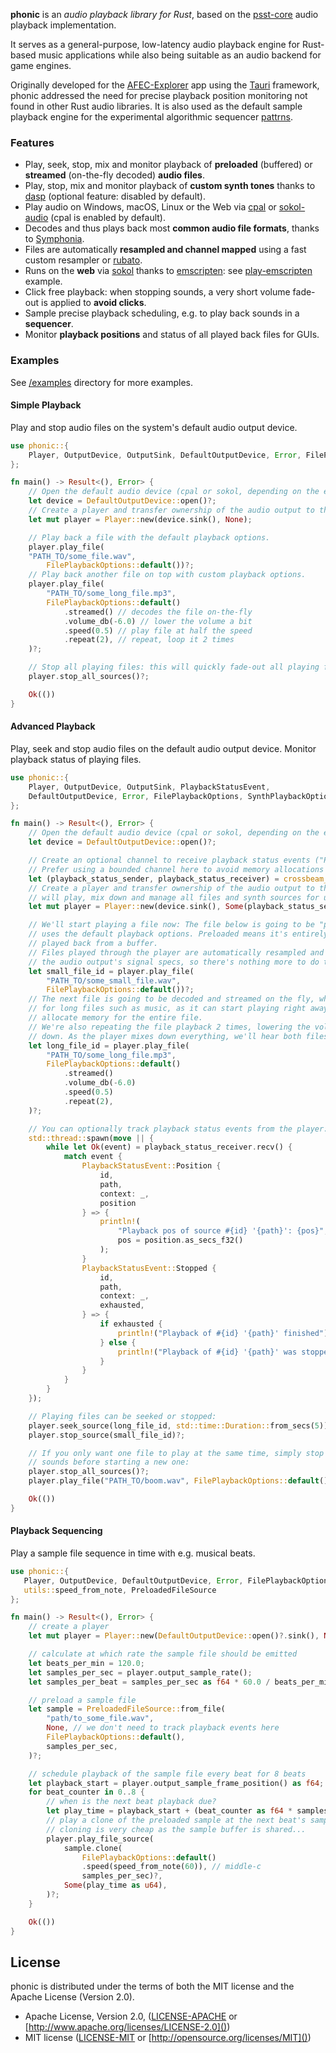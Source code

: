 ﻿**phonic** is an *audio playback library for Rust*, based on the
[psst-core](https://github.com/jpochyla/psst/tree/master/psst-core) audio playback
implementation. 

It serves as a general-purpose, low-latency audio playback engine for Rust-based music applications while also being suitable as an audio backend for game engines.

Originally developed for the [AFEC-Explorer](https://github.com/emuell/AFEC-Explorer) app using the [Tauri](https://tauri.app) framework, phonic addressed the need for precise playback position monitoring not found in other Rust audio libraries. It is also used as the default sample playback engine for the experimental algorithmic sequencer [pattrns](https://github.com/renoise/pattrns).

### Features

- Play, seek, stop, mix and monitor playback of **preloaded** (buffered) or **streamed**
  (on-the-fly decoded) **audio files**.
- Play, stop, mix and monitor playback of **custom synth tones** thanks to
  [dasp](https://github.com/RustAudio/dasp) (optional feature: disabled by default).
- Play audio on Windows, macOS, Linux or the Web via [cpal](https://github.com/RustAudio/cpal) or
  [sokol-audio](https://github.com/floooh/sokol-rust) (cpal is enabled by default).
- Decodes and thus plays back most **common audio file formats**, thanks to
  [Symphonia](https://github.com/pdeljanov/Symphonia).
- Files are automatically **resampled and channel mapped** using a fast custom resampler or [rubato](https://github.com/HEnquist/rubato).
- Runs on the **web** via [sokol](https://github.com/floooh/sokol-rust) thanks to [emscripten](https://emscripten.org/): see [play-emscripten](./examples/play-emscripten/) example.
- Click free playback: when stopping sounds, a very short volume fade-out is applied to
  **avoid clicks**.
- Sample precise playback scheduling, e.g. to play back sounds in a **sequencer**.
- Monitor **playback positions** and status of all played back files for GUIs. 

### Examples

See [/examples](https://github.com/emuell/phonic/tree/master/examples) directory for more examples.

#### Simple Playback

Play and stop audio files on the system's default audio output device.

```rust no_run
use phonic::{
    Player, OutputDevice, OutputSink, DefaultOutputDevice, Error, FilePlaybackOptions
};

fn main() -> Result<(), Error> {
    // Open the default audio device (cpal or sokol, depending on the enabled output feature)
    let device = DefaultOutputDevice::open()?;
    // Create a player and transfer ownership of the audio output to the player.
    let mut player = Player::new(device.sink(), None);

    // Play back a file with the default playback options.
    player.play_file(
    "PATH_TO/some_file.wav",
        FilePlaybackOptions::default())?;
    // Play back another file on top with custom playback options.
    player.play_file(
        "PATH_TO/some_long_file.mp3",
        FilePlaybackOptions::default()
            .streamed() // decodes the file on-the-fly
            .volume_db(-6.0) // lower the volume a bit
            .speed(0.5) // play file at half the speed
            .repeat(2), // repeat, loop it 2 times
    )?;

    // Stop all playing files: this will quickly fade-out all playing files to avoid clicks.
    player.stop_all_sources()?;

    Ok(())
}
```

#### Advanced Playback

Play, seek and stop audio files on the default audio output device.
Monitor playback status of playing files.

```rust no_run
use phonic::{
    Player, OutputDevice, OutputSink, PlaybackStatusEvent, 
    DefaultOutputDevice, Error, FilePlaybackOptions, SynthPlaybackOptions 
};

fn main() -> Result<(), Error> {
    // Open the default audio device (cpal or sokol, depending on the enabled output feature)
    let device = DefaultOutputDevice::open()?;

    // Create an optional channel to receive playback status events ("Position", "Stopped")
    // Prefer using a bounded channel here to avoid memory allocations in the audio thread.
    let (playback_status_sender, playback_status_receiver) = crossbeam_channel::bounded(32);
    // Create a player and transfer ownership of the audio output to the player. The player
    // will play, mix down and manage all files and synth sources for us from here.
    let mut player = Player::new(device.sink(), Some(playback_status_sender));

    // We'll start playing a file now: The file below is going to be "preloaded" because it
    // uses the default playback options. Preloaded means it's entirely decoded first, then 
    // played back from a buffer.
    // Files played through the player are automatically resampled and channel-mapped to match
    // the audio output's signal specs, so there's nothing more to do to get it played:
    let small_file_id = player.play_file(
        "PATH_TO/some_small_file.wav",
        FilePlaybackOptions::default())?;
    // The next file is going to be decoded and streamed on the fly, which is especially handy
    // for long files such as music, as it can start playing right away and won't need to
    // allocate memory for the entire file.
    // We're also repeating the file playback 2 times, lowering the volume and are pitching it
    // down. As the player mixes down everything, we'll hear both files at the same time now:
    let long_file_id = player.play_file(
        "PATH_TO/some_long_file.mp3",
        FilePlaybackOptions::default()
            .streamed()
            .volume_db(-6.0)
            .speed(0.5)
            .repeat(2),
    )?;

    // You can optionally track playback status events from the player:
    std::thread::spawn(move || {
        while let Ok(event) = playback_status_receiver.recv() {
            match event {
                PlaybackStatusEvent::Position { 
                    id, 
                    path, 
                    context: _, 
                    position 
                } => {
                    println!(
                        "Playback pos of source #{id} '{path}': {pos}",
                        pos = position.as_secs_f32()
                    );
                }
                PlaybackStatusEvent::Stopped {
                    id,
                    path,
                    context: _,
                    exhausted,
                } => {
                    if exhausted {
                        println!("Playback of #{id} '{path}' finished");
                    } else {
                        println!("Playback of #{id} '{path}' was stopped");
                    }
                }
            }
        }
    });

    // Playing files can be seeked or stopped:
    player.seek_source(long_file_id, std::time::Duration::from_secs(5))?;
    player.stop_source(small_file_id)?;

    // If you only want one file to play at the same time, simply stop all playing
    // sounds before starting a new one:
    player.stop_all_sources()?;
    player.play_file("PATH_TO/boom.wav", FilePlaybackOptions::default())?;

    Ok(())
}
```

#### Playback Sequencing

Play a sample file sequence in time with e.g. musical beats.

```rust no_run
use phonic::{
   Player, OutputDevice, DefaultOutputDevice, Error, FilePlaybackOptions,
   utils::speed_from_note, PreloadedFileSource 
};

fn main() -> Result<(), Error> {
    // create a player
    let mut player = Player::new(DefaultOutputDevice::open()?.sink(), None);

    // calculate at which rate the sample file should be emitted
    let beats_per_min = 120.0;
    let samples_per_sec = player.output_sample_rate();
    let samples_per_beat = samples_per_sec as f64 * 60.0 / beats_per_min as f64;

    // preload a sample file
    let sample = PreloadedFileSource::from_file(
        "path/to_some_file.wav",
        None, // we don't need to track playback events here
        FilePlaybackOptions::default(),
        samples_per_sec,
    )?;

    // schedule playback of the sample file every beat for 8 beats
    let playback_start = player.output_sample_frame_position() as f64;
    for beat_counter in 0..8 {
        // when is the next beat playback due?
        let play_time = playback_start + (beat_counter as f64 * samples_per_beat);
        // play a clone of the preloaded sample at the next beat's sample time.
        // cloning is very cheap as the sample buffer is shared...
        player.play_file_source(
            sample.clone(
                FilePlaybackOptions::default()
                .speed(speed_from_note(60)), // middle-c
                samples_per_sec)?,
            Some(play_time as u64),
        )?;
    }

    Ok(())
}
```

## License

phonic is distributed under the terms of both the MIT license and the Apache License (Version 2.0).

* Apache License, Version 2.0, ([LICENSE-APACHE](LICENSE-APACHE) or [http://www.apache.org/licenses/LICENSE-2.0]())
* MIT license ([LICENSE-MIT](LICENSE-MIT) or [http://opensource.org/licenses/MIT]())

